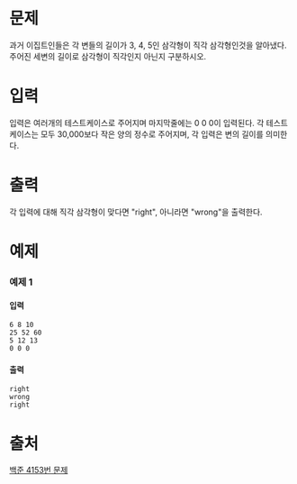 # 문제
과거 이집트인들은 각 변들의 길이가 3, 4, 5인 삼각형이 직각 삼각형인것을 알아냈다. 주어진 세변의 길이로 삼각형이 직각인지 아닌지 구분하시오.

# 입력
입력은 여러개의 테스트케이스로 주어지며 마지막줄에는 0 0 0이 입력된다. 각 테스트케이스는 모두 30,000보다 작은 양의 정수로 주어지며, 각 입력은 변의 길이를 의미한다.

# 출력
각 입력에 대해 직각 삼각형이 맞다면 "right", 아니라면 "wrong"을 출력한다.

# 예제
### 예제 1
#### 입력
```
6 8 10
25 52 60
5 12 13
0 0 0
```
#### 출력
```
right
wrong
right
```

# 출처
[백준 4153번 문제](https://www.acmicpc.net/problem/4153)